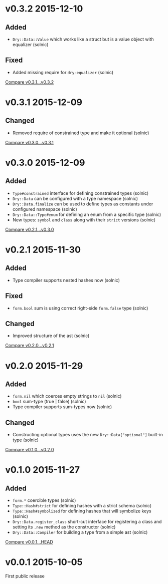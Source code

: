 # v0.3.2 2015-12-10

## Added

* `Dry::Data::Value` which works like a struct but is a value object with equalizer (solnic)

## Fixed

* Added missing require for `dry-equalizer` (solnic)

[Compare v0.3.1...v0.3.2](https://github.com/dryrb/dry-data/compare/v0.3.1...v0.3.2)

# v0.3.1 2015-12-09

## Changed

* Removed require of constrained type and make it optional (solnic)

[Compare v0.3.0...v0.3.1](https://github.com/dryrb/dry-data/compare/v0.3.0...v0.3.1)

# v0.3.0 2015-12-09

## Added

* `Type#constrained` interface for defining constrained types (solnic)
* `Dry::Data` can be configured with a type namespace (solnic)
* `Dry::Data.finalize` can be used to define types as constants under configured namespace (solnic)
* `Dry::Data::Type#enum` for defining an enum from a specific type (solnic)
* New types: `symbol` and `class` along with their `strict` versions (solnic)

[Compare v0.2.1...v0.3.0](https://github.com/dryrb/dry-data/compare/v0.2.1...v0.3.0)

# v0.2.1 2015-11-30

## Added

* Type compiler supports nested hashes now (solnic)

## Fixed

* `form.bool` sum is using correct right-side `form.false` type (solnic)

## Changed

* Improved structure of the ast (solnic)

[Compare v0.2.0...v0.2.1](https://github.com/dryrb/dry-data/compare/v0.2.0...v0.2.1)

# v0.2.0 2015-11-29

## Added

* `form.nil` which coerces empty strings to `nil` (solnic)
* `bool` sum-type (true | false) (solnic)
* Type compiler supports sum-types now (solnic)

## Changed

* Constructing optional types uses the new `Dry::Data["optional"]` built-in type (solnic)

[Compare v0.1.0...v0.2.0](https://github.com/dryrb/dry-data/compare/v0.1.0...v0.2.0)

# v0.1.0 2015-11-27

## Added

* `form.*` coercible types (solnic)
* `Type::Hash#strict` for defining hashes with a strict schema (solnic)
* `Type::Hash#symbolized` for defining hashes that will symbolize keys (solnic)
* `Dry::Data.register_class` short-cut interface for registering a class and
  setting its `.new` method as the constructor (solnic)
* `Dry::Data::Compiler` for building a type from a simple ast (solnic)

[Compare v0.0.1...HEAD](https://github.com/dryrb/dry-data/compare/v0.0.1...HEAD)

# v0.0.1 2015-10-05

First public release
